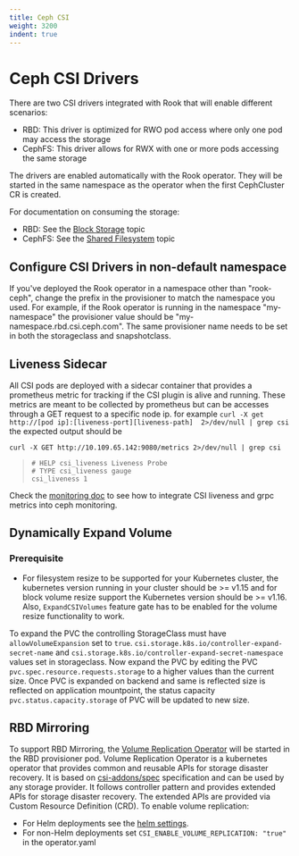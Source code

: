 ```yaml
---
title: Ceph CSI
weight: 3200
indent: true
---
```


# Ceph CSI Drivers

There are two CSI drivers integrated with Rook that will enable different scenarios:

* RBD: This driver is optimized for RWO pod access where only one pod may access the storage
* CephFS: This driver allows for RWX with one or more pods accessing the same storage

The drivers are enabled automatically with the Rook operator. They will be started
in the same namespace as the operator when the first CephCluster CR is created.

For documentation on consuming the storage:

* RBD: See the [Block Storage](ceph-block.md) topic
* CephFS: See the [Shared Filesystem](ceph-filesystem.md) topic

## Configure CSI Drivers in non-default namespace

If you've deployed the Rook operator in a namespace other than "rook-ceph",
change the prefix in the provisioner to match the namespace you used. For
example, if the Rook operator is running in the namespace "my-namespace" the
provisioner value should be "my-namespace.rbd.csi.ceph.com". The same provisioner
name needs to be set in both the storageclass and snapshotclass.

## Liveness Sidecar

All CSI pods are deployed with a sidecar container that provides a prometheus metric for tracking if the CSI plugin is alive and running.
These metrics are meant to be collected by prometheus but can be accesses through a GET request to a specific node ip.
for example `curl -X get http://[pod ip]:[liveness-port][liveness-path]  2>/dev/null | grep csi`
the expected output should be

```console
curl -X GET http://10.109.65.142:9080/metrics 2>/dev/null | grep csi
```

>```
># HELP csi_liveness Liveness Probe
># TYPE csi_liveness gauge
>csi_liveness 1
>```

Check the [monitoring doc](ceph-monitoring.md) to see how to integrate CSI
liveness and grpc metrics into ceph monitoring.

## Dynamically Expand Volume

### Prerequisite

* For filesystem resize to be supported for your Kubernetes cluster, the
  kubernetes version running in your cluster should be >= v1.15 and for block
  volume resize support the Kubernetes version should be >= v1.16. Also,
  `ExpandCSIVolumes` feature gate has to be enabled for the volume resize
  functionality to work.

To expand the PVC the controlling StorageClass must have `allowVolumeExpansion`
set to `true`. `csi.storage.k8s.io/controller-expand-secret-name` and
`csi.storage.k8s.io/controller-expand-secret-namespace` values set in
storageclass. Now expand the PVC by editing the PVC
`pvc.spec.resource.requests.storage` to a higher values than the current size.
Once PVC is expanded on backend and same is reflected size is reflected on
application mountpoint, the status capacity `pvc.status.capacity.storage` of
PVC will be updated to new size.

## RBD Mirroring

To support RBD Mirroring, the [Volume Replication Operator](https://github.com/csi-addons/volume-replication-operator/blob/main/README.md) will be started in the RBD provisioner pod.
Volume Replication Operator is a kubernetes operator that provides common and reusable APIs for storage disaster recovery. It is based on [csi-addons/spec](https://github.com/csi-addons/spec) specification and can be used by any storage provider.
It follows controller pattern and provides extended APIs for storage disaster recovery. The extended APIs are provided via Custom Resource Definition (CRD).
To enable volume replication:
- For Helm deployments see the [helm settings](helm-operator.md#configuration).
- For non-Helm deployments set `CSI_ENABLE_VOLUME_REPLICATION: "true"` in the operator.yaml
